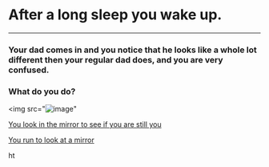 # After a long sleep you wake up.
---

### Your dad comes in and you notice that he looks like a whole lot different then your regular dad does, and you are very confused.

### What do you do?


<img src="![image](https://github.com/fatjond0413/CYOA/assets/146867501/55184801-21e9-419a-b609-9d2eb2031ca0)"



[You look in the mirror to see if you are still you](you.md)

[You run to look at a mirror](alien.md)

ht
